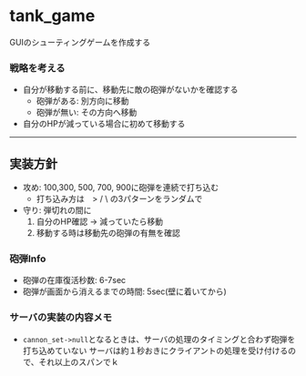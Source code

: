 # tank_game
GUIのシューティングゲームを作成する

### 戦略を考える
- 自分が移動する前に、移動先に敵の砲弾がないかを確認する
    - 砲弾がある: 別方向に移動
    - 砲弾が無い: その方向へ移動
- 自分のHPが減っている場合に初めて移動する

---
## 実装方針
- 攻め: 100,300, 500, 700, 900に砲弾を連続で打ち込む
    - 打ち込み方は　> / \\ の3パターンをランダムで
- 守り: 弾切れの間に
    1. 自分のHP確認 -> 減っていたら移動
    2. 移動する時は移動先の砲弾の有無を確認

### 砲弾Info
- 砲弾の在庫復活秒数: 6-7sec
- 砲弾が画面から消えるまでの時間: 5sec(壁に着いてから)

### サーバの実装の内容メモ
- ```cannon_set->null```となるときは、サーバの処理のタイミングと合わず砲弾を打ち込めていない
    サーバは約１秒おきにクライアントの処理を受け付けるので、それ以上のスパンでｋ


